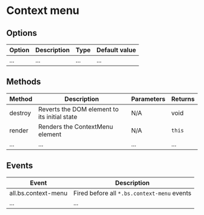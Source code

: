# Context menu

## Options

| Option | Description | Type | Default value |
| ------ | ----------- | ---- | ------------- |
| ... | ... | ... | ... |

## Methods

| Method | Description | Parameters | Returns |
| ------ | ----------- | ---------- | ------- |
| destroy | Reverts the DOM element to its initial state | N/A | void |
| render | Renders the ContextMenu element | N/A | `this` |
| ... | ... | ... | ... |

## Events

| Event | Description |
| ----- | ----------- |
| all.bs.context-menu | Fired before all `*.bs.context-menu` events |
| ... | ... |
